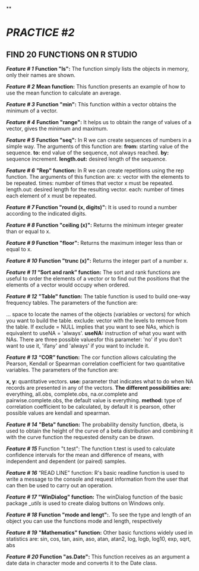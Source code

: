 **

# *PRACTICE #2*

## FIND 20 FUNCTIONS ON R STUDIO

***Feature # 1***
**Function "ls":** The function simply lists the objects in memory, only their names are shown.


***Feature # 2***
**Mean function:** This function presents an example of how to use the mean function to calculate an average.


***Feature # 3***
**Function "min":** This function within a vector obtains the minimum of a vector.


***Feature # 4***
**Function "range":** It helps us to obtain the range of values ​​of a vector, gives the minimum and maximum.

***Feature # 5***
**Function "seq":** In R we can create sequences of numbers in a simple way. The arguments of this function are:
**from:** starting value of the sequence.
**to:** end value of the sequence, not always reached.
**by:** sequence increment.
**length.out:** desired length of the sequence.


***Feature # 6***
**"Rep" function:** In R we can create repetitions using the rep function. The arguments of this function are:
x: vector with the elements to be repeated.
times: number of times that vector x must be repeated.
length.out: desired length for the resulting vector.
each: number of times each element of x must be repeated.


***Feature # 7*
Function "round (x, digits)":** It is used to round a number according to the indicated digits.


***Feature # 8*
Function "ceiling (x)":** Returns the minimum integer greater than or equal to x.


***Feature # 9*
Function "floor":** Returns the maximum integer less than or equal to x.

***Feature # 10***
**Function "trunc (x)":** Returns the integer part of a number x.


***Feature # 11***
**“Sort and rank” function:** The sort and rank functions are useful to order the elements of a vector or to find out the positions that the elements of a vector would occupy when ordered.


***Feature # 12***
**"Table" function:** The table function is used to build one-way frequency tables. The parameters of the function are:

... space to locate the names of the objects (variables or vectors) for which you want to build the table.
exclude: vector with the levels to remove from the table. If exclude = NULL implies that you want to see NAs, which is equivalent to useNA = 'always'.
**useNA:** instruction of what you want with NAs. There are three possible values ​​for this parameter: 'no' if you don't want to use it, 'ifany' and 'always' if you want to include it.

***Feature # 13***
**“COR” function:** The cor function allows calculating the Pearson, Kendall or Spearman correlation coefficient for two quantitative variables.
The parameters of the function are:

**x, y:** quantitative vectors.
**use:** parameter that indicates what to do when NA records are presented in any of the vectors. 
**The different possibilities are:** everything, all.obs, complete.obs, na.or.complete and pairwise.complete.obs, the default value is everything.
**method:** type of correlation coefficient to be calculated, by default it is pearson, other possible values ​​are kendall and spearman.

***Feature # 14***
**"Beta" function:** The probability density function, dbeta, is used to obtain the height of the curve of a beta distribution and combining it with the curve function the requested density can be drawn.


***Feature # 15***
Function "t.test": The function t.test is used to calculate confidence intervals for the mean and difference of means, with independent and dependent (or paired) samples.

***Feature # 16***
“READ LINE” function: R's basic readline function is used to write a message to the console and request information from the user that can then be used to carry out an operation.

***Feature # 17***
**"WinDialog" function:** The winDialog function of the basic package __utils_ is used to create dialog buttons on Windows only.


***Feature # 18***
**Function "mode and lengt":**. To see the type and length of an object you can use the functions mode and length, respectively

***Feature # 19***
**"Mathematics" function:** Other basic functions widely used in statistics are: sin, cos, tan, asin, aso, atan, atan2, log, logb, log10, exp, sqrt, abs

***Feature # 20***
**Function "as.Date":** This function receives as an argument a date data in character mode and converts it to the Date class.
